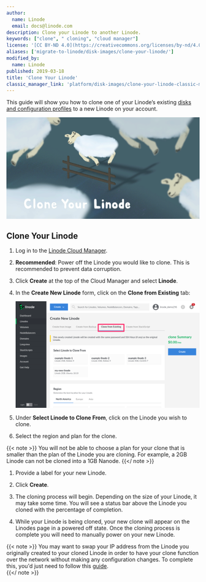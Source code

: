 ```yaml
---
author:
  name: Linode
  email: docs@linode.com
description: Clone your Linode to another Linode.
keywords: ["clone", " cloning", "cloud manager"]
license: '[CC BY-ND 4.0](https://creativecommons.org/licenses/by-nd/4.0)'
aliases: ['migrate-to-linode/disk-images/clone-your-linode/']
modified_by:
  name: Linode
published: 2019-03-18
title: 'Clone Your Linode'
classic_manager_link: 'platform/disk-images/clone-your-linode-classic-manager/'
---
```


This guide will show you how to clone one of your Linode’s existing [disks and configuration profiles](/docs/platform/disk-images/disk-images-and-configuration-profiles/) to a new Linode on your account.

![Clone Your Linode](clone-your-linode.png "Clone Your Linode")

## Clone Your Linode

1.  Log in to the [Linode Cloud Manager](https://cloud.linode.com).

1.  **Recommended**: Power off the Linode you would like to clone. This is recommended to prevent data corruption.

1.  Click **Create** at the top of the Cloud Manager and select **Linode**.

1.  In the **Create New Linode** form, click on the **Clone from Existing** tab:

    ![Select the 'Clone from Existing' tab to clone an existing Linode.](clone-linode-menu.png)

1.  Under **Select Linode to Clone From**, click on the Linode you wish to clone.

1.  Select the region and plan for the clone.

  {{< note >}}
You will not be able to choose a plan for your clone that is smaller than the plan of the Linode you are cloning. For example, a 2GB Linode can not be cloned into a 1GB Nanode.
{{</ note >}}

1.  Provide a label for your new Linode.

1.  Click **Create**.

1.  The cloning process will begin. Depending on the size of your Linode, it may take some time. You will see a status bar above the Linode you cloned with the percentage of completion.

1.  While your Linode is being cloned, your new clone will appear on the Linodes page in a powered off state. Once the cloning process is complete you will need to manually power on your new Linode.

  {{< note >}}
You may want to swap your IP address from the Linode you originally created to your cloned Linode in order to have your clone function over the network without making any configuration changes. To complete this, you'd just need to follow this [guide](/docs/platform/manager/remote-access/#swapping-ip-addresses).  
{{</ note >}}
